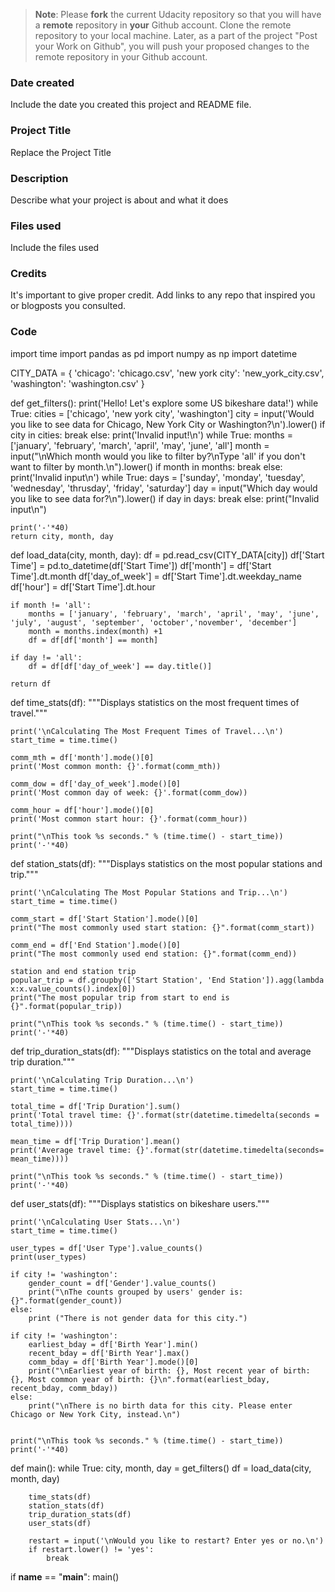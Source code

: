 >**Note**: Please **fork** the current Udacity repository so that you will have a **remote** repository in **your** Github account. Clone the remote repository to your local machine. Later, as a part of the project "Post your Work on Github", you will push your proposed changes to the remote repository in your Github account.

### Date created
Include the date you created this project and README file.

### Project Title
Replace the Project Title

### Description
Describe what your project is about and what it does

### Files used
Include the files used

### Credits
It's important to give proper credit. Add links to any repo that inspired you or blogposts you consulted.

### Code
import time
import pandas as pd
import numpy as np
import datetime

CITY_DATA = { 'chicago': 'chicago.csv',
              'new york city': 'new_york_city.csv',
              'washington': 'washington.csv' }

def get_filters():
    print('Hello! Let\'s explore some US bikeshare data!')
    while True:
        cities = ['chicago', 'new york city', 'washington']
        city = input('Would you like to see data for Chicago, New York City or Washington?\n').lower()
        if city in cities:
            break
        else: 
            print('Invalid input!\n')
    while True:
        months = ['january', 'february', 'march', 'april', 'may', 'june', 'all']
        month = input("\nWhich month would you like to filter by?\nType 'all' if you don't want to filter by month.\n").lower()
        if month in months:
            break
        else:
            print('Invalid input\n')
    while True:
        days = ['sunday', 'monday', 'tuesday', 'wednesday', 'thrusday', 'friday', 'saturday']
        day = input("Which day would you like to see data for?\n").lower()
        if day in days:
            break
        else: 
            print("Invalid input\n")
        
    print('-'*40)
    return city, month, day

def load_data(city, month, day):
    df = pd.read_csv(CITY_DATA[city])
    df['Start Time'] = pd.to_datetime(df['Start Time'])
    df['month'] = df['Start Time'].dt.month
    df['day_of_week'] = df['Start Time'].dt.weekday_name
    df['hour'] = df['Start Time'].dt.hour
    
    if month != 'all':
        months = ['january', 'february', 'march', 'april', 'may', 'june', 'july', 'august', 'september', 'october','november', 'december']
        month = months.index(month) +1
        df = df[df['month'] == month]
    
    if day != 'all':
        df = df[df['day_of_week'] == day.title()]

    return df

def time_stats(df):
    """Displays statistics on the most frequent times of travel."""

    print('\nCalculating The Most Frequent Times of Travel...\n')
    start_time = time.time()

    comm_mth = df['month'].mode()[0]
    print('Most common month: {}'.format(comm_mth))

    comm_dow = df['day_of_week'].mode()[0]
    print('Most common day of week: {}'.format(comm_dow))
    
    comm_hour = df['hour'].mode()[0]
    print('Most common start hour: {}'.format(comm_hour))

    print("\nThis took %s seconds." % (time.time() - start_time))
    print('-'*40)

def station_stats(df):
    """Displays statistics on the most popular stations and trip."""

    print('\nCalculating The Most Popular Stations and Trip...\n')
    start_time = time.time()

    comm_start = df['Start Station'].mode()[0] 
    print("The most commonly used start station: {}".format(comm_start))
    
    comm_end = df['End Station'].mode()[0]
    print("The most commonly used end station: {}".format(comm_end))

    station and end station trip
    popular_trip = df.groupby(['Start Station', 'End Station']).agg(lambda x:x.value_counts().index[0])
    print("The most popular trip from start to end is {}".format(popular_trip))

    print("\nThis took %s seconds." % (time.time() - start_time))
    print('-'*40)

def trip_duration_stats(df):
    """Displays statistics on the total and average trip duration."""

    print('\nCalculating Trip Duration...\n')
    start_time = time.time()

    total_time = df['Trip Duration'].sum()
    print('Total travel time: {}'.format(str(datetime.timedelta(seconds = total_time))))
    
    mean_time = df['Trip Duration'].mean()
    print('Average travel time: {}'.format(str(datetime.timedelta(seconds= mean_time))))

    print("\nThis took %s seconds." % (time.time() - start_time))
    print('-'*40)

def user_stats(df):
    """Displays statistics on bikeshare users."""

    print('\nCalculating User Stats...\n')
    start_time = time.time()

    user_types = df['User Type'].value_counts()
    print(user_types)

    if city != 'washington':
        gender_count = df['Gender'].value_counts()
        print("\nThe counts grouped by users' gender is: {}".format(gender_count))
    else: 
        print ("There is not gender data for this city.")

    if city != 'washington':
        earliest_bday = df['Birth Year'].min()
        recent_bday = df['Birth Year'].max()
        comm_bday = df['Birth Year'].mode()[0]
        print("\nEarliest year of birth: {}, Most recent year of birth: {}, Most common year of birth: {}\n".format(earliest_bday, recent_bday, comm_bday))
    else: 
        print("\nThere is no birth data for this city. Please enter Chicago or New York City, instead.\n")


    print("\nThis took %s seconds." % (time.time() - start_time))
    print('-'*40)

def main():
    while True:
        city, month, day = get_filters()
        df = load_data(city, month, day)

        time_stats(df)
        station_stats(df)
        trip_duration_stats(df)
        user_stats(df)

        restart = input('\nWould you like to restart? Enter yes or no.\n')
        if restart.lower() != 'yes':
            break

if __name__ == "__main__":
	main()